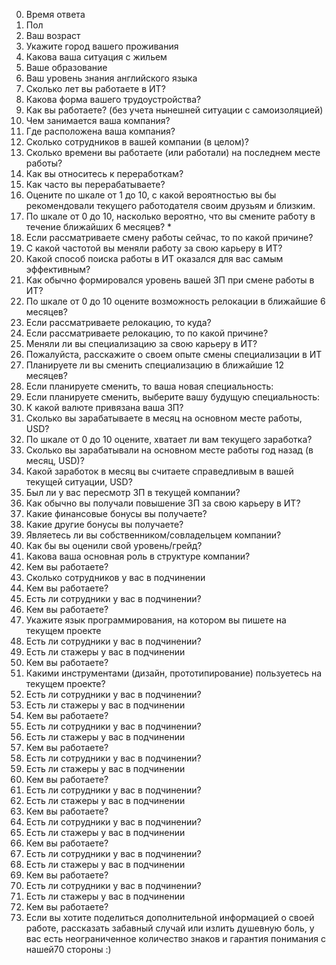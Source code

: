 0. Время ответа
1. Пол
2. Ваш возраст
3. Укажите город вашего проживания
4. Какова ваша ситуация с жильем
5. Ваше образование
6. Ваш уровень знания английского языка
7. Сколько лет вы работаете в ИТ?
8. Какова форма вашего трудоустройства?
9. Как вы работаете? (без учета нынешней ситуации с самоизоляцией)
10. Чем занимается ваша компания?
11. Где расположена ваша компания?
12. Сколько сотрудников в вашей компании (в целом)?
13. Сколько времени вы работаете (или работали) на последнем месте работы? 
14. Как вы относитесь к переработкам?
15. Как часто вы перерабатываете?
16. Оцените по шкале от 1 до 10, с какой вероятностью вы бы рекомендовали текущего работодателя своим друзьям и близким.
17. По шкале от 0 до 10, насколько вероятно, что вы смените работу в течение ближайших 6 месяцев? *
18. Если рассматриваете смену работы сейчас, то по какой причине?
19. С какой частотой вы меняли работу за свою карьеру в ИТ? 
20. Какой способ поиска работы в ИТ оказался для вас самым эффективным?
21. Как обычно формировался уровень вашей ЗП при смене работы в ИТ?
22. По шкале от 0 до 10 оцените возможность релокации в ближайшие 6 месяцев?
23. Если рассматриваете релокацию, то куда?
24. Если рассматриваете релокацию, то по какой причине?
25. Меняли ли вы специализацию за свою карьеру в ИТ?
26. Пожалуйста, расскажите о своем опыте смены специализации в ИТ
27. Планируете ли вы сменить специализацию в ближайшие 12 месяцев?
28. Если планируете сменить, то ваша новая специальность:
29. Если планируете сменить, выберите вашу будущую специальность:
30. К какой валюте привязана ваша ЗП?
31. Сколько вы зарабатываете в месяц на основном месте работы, USD?
32. По шкале от 0 до 10 оцените, хватает ли вам текущего заработка?
33. Сколько вы зарабатывали на основном месте работы год назад (в месяц, USD)?
34. Какой заработок в месяц вы считаете справедливым в вашей текущей ситуации, USD?
35. Был ли у вас пересмотр ЗП в текущей компании?
36. Как обычно вы получали повышение ЗП за свою карьеру в ИТ?
37. Какие финансовые бонусы вы получаете?
38. Какие другие бонусы вы получаете?
39. Являетесь ли вы собственником/совладельцем компании? 
40. Как бы вы оценили свой уровень/грейд?
41. Какова ваша основная роль в структуре компании? 
42. Кем вы работаете?
43. Сколько сотрудников у вас в подчинении
44. Кем вы работаете?
45. Есть ли сотрудники у вас в подчинении?
46. Кем вы работаете?
47. Укажите язык программирования, на котором вы пишете на текущем проекте 
48. Есть ли сотрудники у вас в подчинении?
49. Есть ли стажеры у вас в подчинении
50. Кем вы работаете?
51. Какими инструментами (дизайн, прототипирование) пользуетесь на текущем проекте?
52. Есть ли сотрудники у вас в подчинении?
53. Есть ли стажеры у вас в подчинении
54. Кем вы работаете?
55. Есть ли сотрудники у вас в подчинении?
56. Есть ли стажеры у вас в подчинении
57. Кем вы работаете?
58. Есть ли сотрудники у вас в подчинении?
59. Есть ли стажеры у вас в подчинении
60. Кем вы работаете?
61. Есть ли сотрудники у вас в подчинении?
62. Есть ли стажеры у вас в подчинении
63. Кем вы работаете?
64. Есть ли сотрудники у вас в подчинении?
65. Есть ли стажеры у вас в подчинении
66. Кем вы работаете?
67. Есть ли сотрудники у вас в подчинении?
68. Есть ли стажеры у вас в подчинении
69. Кем вы работаете?
71. Есть ли сотрудники у вас в подчинении?
72. Есть ли стажеры у вас в подчинении
73. Кем вы работаете?
74. Если вы хотите поделиться дополнительной информацией о своей работе, рассказать забавный случай или излить душевную боль, у вас есть неограниченное количество знаков и гарантия понимания с нашей70 стороны :)